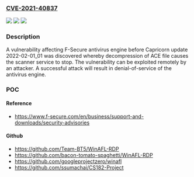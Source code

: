 ### [CVE-2021-40837](https://cve.mitre.org/cgi-bin/cvename.cgi?name=CVE-2021-40837)
![](https://img.shields.io/static/v1?label=Product&message=F-Secure%20endpoint%20protection%20products%20on%20Windows%20and%20Mac.%20F-Secure%20Linux%20Security%20(32-bit)%2C%20F-Secure%20Linux%20Security%2064%2C%20F-Secure%20Atlant%2C%20F-Secure%20Internet%20Gatekeeper%20%26%20F-Secure%20Security%20Cloud&color=blue)
![](https://img.shields.io/static/v1?label=Version&message=%3D%20All%20Version%20%20&color=brighgreen)
![](https://img.shields.io/static/v1?label=Vulnerability&message=Denial%20of%20Service%20Vulnerability%20&color=brighgreen)

### Description

A vulnerability affecting F-Secure antivirus engine before Capricorn update 2022-02-01_01 was discovered whereby decompression of ACE file causes the scanner service to stop. The vulnerability can be exploited remotely by an attacker. A successful attack will result in denial-of-service of the antivirus engine.

### POC

#### Reference
- https://www.f-secure.com/en/business/support-and-downloads/security-advisories

#### Github
- https://github.com/Team-BT5/WinAFL-RDP
- https://github.com/bacon-tomato-spaghetti/WinAFL-RDP
- https://github.com/googleprojectzero/winafl
- https://github.com/ssumachai/CS182-Project

